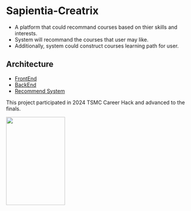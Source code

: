 # Sapientia-Creatrix

* A platform that could recommand courses based on thier skills and interests.
* System will recommand the courses that user may like.
* Additionally, system could construct courses learning path for user.

## Architecture
* [FrontEnd](https://github.com/Sapientia-Creatrix/FrontEnd)
* [BackEnd](https://github.com/Sapientia-Creatrix/BackEnd)
* [Recommend System](https://github.com/Sapientia-Creatrix/RecommendSystem)

This project participated in 2024 TSMC Career Hack and advanced to the finals.
<!-- ![certificate](https://github.com/Sapientia-Creatrix/.github/blob/main/certificate.png=)-->

<img src="[src-url](https://github.com/Sapientia-Creatrix/.github/blob/main/certificate.png)https://github.com/Sapientia-Creatrix/.github/blob/main/certificate.png" height="240px" width="160px" />
